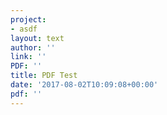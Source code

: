 ```yaml
---
project:
- asdf
layout: text
author: ''
link: ''
PDF: ''
title: PDF Test
date: '2017-08-02T10:09:08+00:00'
pdf: ''
---
```



